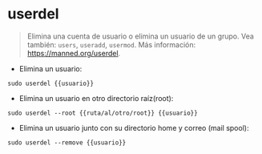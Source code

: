 # userdel

> Elimina una cuenta de usuario o elimina un usuario de un grupo.
> Vea también: `users`, `useradd`, `usermod`.
> Más información: <https://manned.org/userdel>.

- Elimina un usuario:

`sudo userdel {{usuario}}`

- Elimina un usuario en otro directorio raíz(root):

`sudo userdel --root {{ruta/al/otro/root}} {{usuario}}`

- Elimina un usuario junto con su directorio home y correo (mail spool):

`sudo userdel --remove {{usuario}}`
